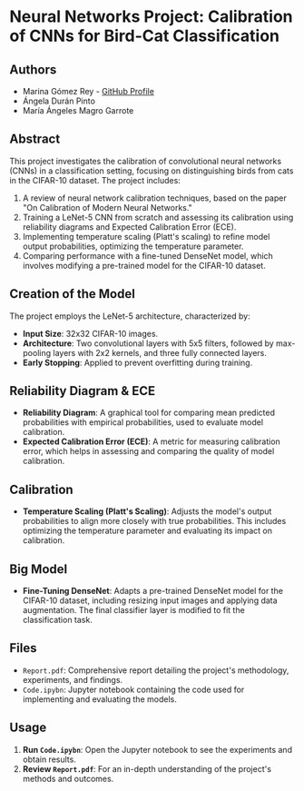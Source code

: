 # Neural Networks Project: Calibration of CNNs for Bird-Cat Classification

## Authors
- Marina Gómez Rey - [GitHub Profile](https://github.com/MarinaGRey)
- Ángela Durán Pinto 
- María Ángeles Magro Garrote 

## Abstract
This project investigates the calibration of convolutional neural networks (CNNs) in a classification setting, focusing on distinguishing birds from cats in the CIFAR-10 dataset. The project includes:
1. A review of neural network calibration techniques, based on the paper "On Calibration of Modern Neural Networks."
2. Training a LeNet-5 CNN from scratch and assessing its calibration using reliability diagrams and Expected Calibration Error (ECE).
3. Implementing temperature scaling (Platt's scaling) to refine model output probabilities, optimizing the temperature parameter.
4. Comparing performance with a fine-tuned DenseNet model, which involves modifying a pre-trained model for the CIFAR-10 dataset.

## Creation of the Model
The project employs the LeNet-5 architecture, characterized by:
- **Input Size**: 32x32 CIFAR-10 images.
- **Architecture**: Two convolutional layers with 5x5 filters, followed by max-pooling layers with 2x2 kernels, and three fully connected layers.
- **Early Stopping**: Applied to prevent overfitting during training.

## Reliability Diagram & ECE
- **Reliability Diagram**: A graphical tool for comparing mean predicted probabilities with empirical probabilities, used to evaluate model calibration.
- **Expected Calibration Error (ECE)**: A metric for measuring calibration error, which helps in assessing and comparing the quality of model calibration.

## Calibration
- **Temperature Scaling (Platt's Scaling)**: Adjusts the model's output probabilities to align more closely with true probabilities. This includes optimizing the temperature parameter and evaluating its impact on calibration.

## Big Model
- **Fine-Tuning DenseNet**: Adapts a pre-trained DenseNet model for the CIFAR-10 dataset, including resizing input images and applying data augmentation. The final classifier layer is modified to fit the classification task.

## Files
- `Report.pdf`: Comprehensive report detailing the project's methodology, experiments, and findings.
- `Code.ipybn`: Jupyter notebook containing the code used for implementing and evaluating the models.

## Usage
1. **Run `Code.ipybn`**: Open the Jupyter notebook to see the experiments and obtain results.
2. **Review `Report.pdf`**: For an in-depth understanding of the project's methods and outcomes.
